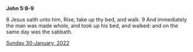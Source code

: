 **John 5:8-9**

8 Jesus saith unto him, Rise, take up thy bed, and walk. 9 And immediately the man was made whole, and took up his bed, and walked: and on the same day was the sabbath.

[Sunday 30-January, 2022](https://t.me/s/daily_scripture)
